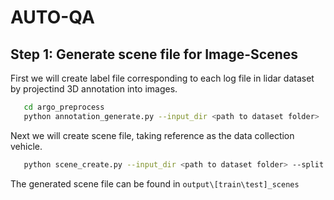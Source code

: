 # AUTO-QA

## Step 1: Generate scene file for Image-Scenes

First we will create label file corresponding to each log file in lidar dataset by projectind 3D annotation into images.
```bash
   cd argo_preprocess
   python annotation_generate.py --input_dir <path to dataset folder>
```

Next we will create scene file, taking reference as the data collection vehicle.

```bash
   python scene_create.py --input_dir <path to dataset folder> --split <train/test>
```
The generated scene file can be found in `output\[train\test]_scenes`

